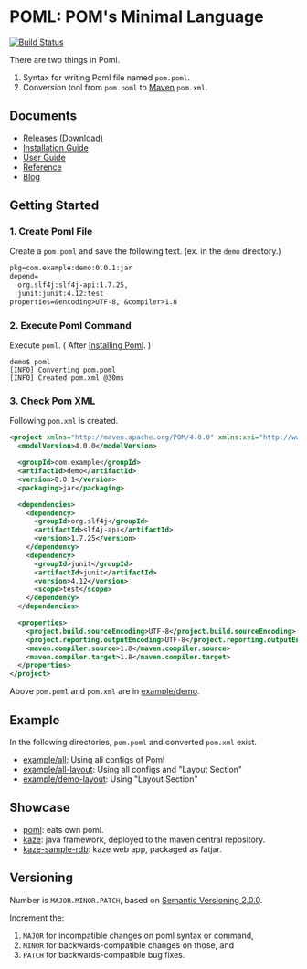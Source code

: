 # POML: POM's Minimal Language
[![Build Status](https://travis-ci.org/mamorum/poml.svg?branch=master)](https://travis-ci.org/mamorum/poml)

There are two things in Poml.

1. Syntax for writing Poml file named `pom.poml`.
2. Conversion tool from `pom.poml` to [Maven](https://maven.apache.org/) `pom.xml`.


## Documents
- [Releases (Download)](https://github.com/mamorum/poml/releases)
- [Installation Guide](doc/installation-guide.md)
- [User Guide](doc/user-guide.md)
- [Reference](doc/reference.md)
- [Blog](http://java-poml.blogspot.com/)


## Getting Started
### 1. Create Poml File
Create a `pom.poml` and save the following text. (ex. in the `demo` directory.)

```txt
pkg=com.example:demo:0.0.1:jar
depend=
  org.slf4j:slf4j-api:1.7.25,
  junit:junit:4.12:test
properties=&encoding>UTF-8, &compiler>1.8
```


### 2. Execute Poml Command
Execute `poml`. ( After [Installing Poml](doc/installation-guide.md). )

```
demo$ poml
[INFO] Converting pom.poml
[INFO] Created pom.xml @30ms
```

### 3. Check Pom XML
Following `pom.xml` is created.

```xml
<project xmlns="http://maven.apache.org/POM/4.0.0" xmlns:xsi="http://www.w3.org/2001/XMLSchema-instance" xsi:schemaLocation="http://maven.apache.org/POM/4.0.0 http://maven.apache.org/xsd/maven-4.0.0.xsd">
  <modelVersion>4.0.0</modelVersion>

  <groupId>com.example</groupId>
  <artifactId>demo</artifactId>
  <version>0.0.1</version>
  <packaging>jar</packaging>

  <dependencies>
    <dependency>
      <groupId>org.slf4j</groupId>
      <artifactId>slf4j-api</artifactId>
      <version>1.7.25</version>
    </dependency>
    <dependency>
      <groupId>junit</groupId>
      <artifactId>junit</artifactId>
      <version>4.12</version>
      <scope>test</scope>
    </dependency>
  </dependencies>

  <properties>
    <project.build.sourceEncoding>UTF-8</project.build.sourceEncoding>
    <project.reporting.outputEncoding>UTF-8</project.reporting.outputEncoding>
    <maven.compiler.source>1.8</maven.compiler.source>
    <maven.compiler.target>1.8</maven.compiler.target>
  </properties>
</project>
```

Above `pom.poml` and `pom.xml` are in [example/demo](example/demo).


## Example
In the following directories, `pom.poml` and converted `pom.xml` exist.

- [example/all](example/all): Using all configs of Poml
- [example/all-layout](example/all-layout): Using all configs and "Layout Section"
- [example/demo-layout](example/demo-layout): Using "Layout Section"


## Showcase
- [poml](https://github.com/mamorum/poml): eats own poml.
- [kaze](https://github.com/mamorum/kaze): java framework, deployed to the maven central repository.
- [kaze-sample-rdb](https://github.com/mamorum/kaze-sample/tree/master/rdb): kaze web app, packaged as fatjar.


## Versioning
Number is `MAJOR.MINOR.PATCH`, based on [Semantic Versioning 2.0.0](http://semver.org/).

Increment the:

1. `MAJOR` for incompatible changes on poml syntax or command,
2. `MINOR` for backwards-compatible changes on those, and
3. `PATCH` for backwards-compatible bug fixes.
